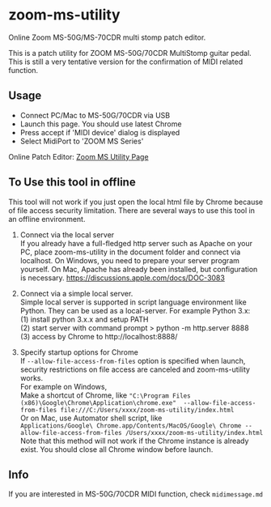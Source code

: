 # zoom-ms-utility
Online Zoom MS-50G/MS-70CDR multi stomp patch editor.

This is a patch utility for ZOOM MS-50G/70CDR MultiStomp guitar pedal.  
This is still a very tentative version for the confirmation of MIDI related function.

## Usage
* Connect PC/Mac to MS-50G/70CDR via USB
* Launch this page. You should use latest Chrome
* Press accept if 'MIDI device' dialog is displayed
* Select MidiPort to 'ZOOM MS Series'

Online Patch Editor: [Zoom MS Utility Page](https://nilsof.github.io/zoom-ms-utility/)

## To Use this tool in offline

This tool will not work if you just open the local html file by Chrome because of file access security limitation. There are several ways to use this tool in an offline environment.

1. Connect via the local server  
  If you already have a full-fledged http server such as Apache on your PC, place zoom-ms-utility in the document folder and connect via localhost. On Windows, you need to prepare your server program yourself. On Mac, Apache has already been installed, but configuration is necessary.
    https://discussions.apple.com/docs/DOC-3083

2. Connect via a simple local server.  
  Simple local server is supported in script language environment like Python. They can be used as a local-server. For example Python 3.x:  
 (1) install python 3.x.x and setup PATH  
 (2) start server with command prompt > python -m http.server 8888  
 (3) access by Chrome to http://localhost:8888/  

3. Specify startup options for Chrome  
  If `--allow-file-access-from-files` option is specified when launch, security restrictions on file access are canceled and zoom-ms-utility works.  
  For example on Windows,  
  Make a shortcut of Chrome, like
  `"C:\Program Files (x86)\Google\Chrome\Application\chrome.exe"  --allow-file-access-from-files file:///C:/Users/xxxx/zoom-ms-utility/index.html`  
  Or on Mac, use Automator shell script, like  
  `Applications/Google\ Chrome.app/Contents/MacOS/Google\ Chrome --allow-file-access-from-files /Users/xxxx/zoom-ms-utility/index.html`  
  Note that this method will not work if the Chrome instance is already exist. You should close all Chrome window before launch.

## Info
If you are interested in MS-50G/70CDR MIDI function, check `midimessage.md`
